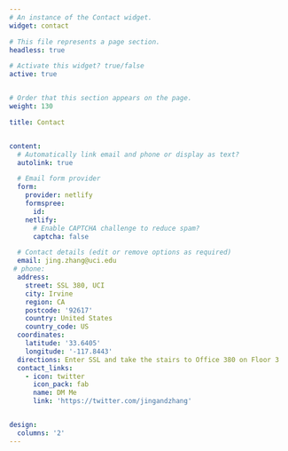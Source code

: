 ```yaml
---
# An instance of the Contact widget.
widget: contact

# This file represents a page section.
headless: true

# Activate this widget? true/false
active: true


# Order that this section appears on the page.
weight: 130

title: Contact


content:
  # Automatically link email and phone or display as text?
  autolink: true

  # Email form provider
  form:
    provider: netlify
    formspree:
      id:
    netlify:
      # Enable CAPTCHA challenge to reduce spam?
      captcha: false

  # Contact details (edit or remove options as required)
  email: jing.zhang@uci.edu
 # phone: 
  address:
    street: SSL 380, UCI
    city: Irvine
    region: CA
    postcode: '92617'
    country: United States
    country_code: US
  coordinates:
    latitude: '33.6405'
    longitude: '-117.8443'
  directions: Enter SSL and take the stairs to Office 380 on Floor 3
  contact_links:
    - icon: twitter
      icon_pack: fab
      name: DM Me
      link: 'https://twitter.com/jingandzhang'


design:
  columns: '2'
---
```


